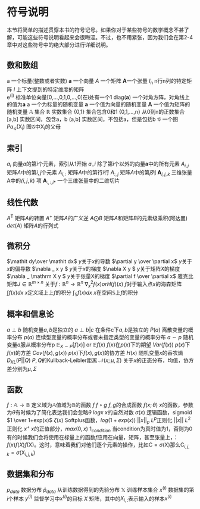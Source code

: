 # 符号说明

本节将简单的描述贯穿本书的符号记号。如果你对于某些符号的数学概念不甚了解，可能这些符号说明看起来会很晦涩。不过，也不用紧张，因为我们会在第2-4章中对这些符号中的绝大部分进行详细说明。
## 数和数组
a	一个标量(整数或者实数)
**a**	一个向量
*A*	一个矩阵
**A**一个张量
*I*<sub>n</sub>	n行n列的特定矩阵
*I*	上下文提到的特定维度的矩阵  <br />
e<sup>(i)</sup>	标准单位向量[0,...,0,1,0,...,0]在i处有一个1
diag(**a**) 一个对角方阵，对角线上的值为**a**
a 一个为标量的随机变量
**a**	一个值为向量的随机变量
**A**	一个值为矩阵的随机变量
$\mathbb A$ 集合
$\mathbb R$ 实数集合
{0,1} 集合包含0和1
{0,1,...,n}	从0到n的正数集合
[a,b]	实数区间，包含a，b
(a,b] 实数区间，不包括a，但是包括b
$\mathcal G$  一个图
*Pa*<sub>$\mathcal G$</sub>(X<sub>i</sub>) 图$\mathcal G$中X<sub>i</sub>的父母

## 索引
$a_\mathit i$ 向量$a$的第$\mathit i$个元素，索引从1开始
$a_\mathit -i$	除了第$\mathit i$个以外的向量**a**中的所有元素
$A_{\mathit i,j}$ 矩阵*A*中的第$\mathit i,j$个元素
*A*<sub>$\mathit i,:$</sub> 矩阵*A*中的第行$\mathit i$行
*A*<sub>$\mathit :,j$</sub> 矩阵*A*中的第$\mathit j$列
**A**<sub>$\mathit i,j,k$</sub> 三维张量A中的$\mathit (i,j,k)$ 项
**A**<sub>$\mathit :,:,i*$</sub>  一个三维张量中的二维切片

## 线性代数
*A*<sup>T</sup> 矩阵*A*的转置
*A*<sup>+</sup> 矩阵*A*的广义逆
*A*$\bigodot$*B*  矩阵*A*和矩阵*B*的元素级乘积(阿达曼)
$\mathit det(A)$  矩阵*A*的行列式

## 微积分
$\mathit dy\over \mathit dx$  $\mathit y$关于$\mathit x$的导数
$\partial y \over \partial x$ $\mathit y$关于$\mathit x$的偏导数
$\nabla _ x y $ $y$关于$x$的梯度
$\nabla X y $ $y$关于矩阵$X$的梯度
$\nabla _ \mathrm X y $ $y$关于张量$\mathrm X$的梯度
$\partial f \over \partial x$ 雅克比矩阵$J\in\mathbb R^{m\times n}$ 关于$f: \mathbb R^n \rightarrow \mathbb R^n$
$\nabla ^2_xf(x) or H(f)(x)$  $f$对于输入点$x$的海森矩阵
$\int f(x)dx$ $x$定义域上上$f$的积分
$\int _ \mathbb S f(x)dx$ $x$在空间$\mathbb S$上$f$的积分

## 概率和信息论
$a\perp b$ 随机变量$a,b$是独立的
$a\perp b| c$ 在条件c下$a,b$是独立的
$P(a)$  离散变量的概率分布
$p(a)$  连续型变量的概率分布或者未指定类型的变量的概率分布
$a \sim p$ 随机变量$a$服从概率分布p
$\mathbb E _{X\sim P}[f(x)]$ or $\mathbb E f(x)$ $f(x)$在$p(x)$下的期望
$Var(f(x))$ $p(x)$下$f(x)$的方差
$Cov(f(x),g(x))$ $p(x)$下$f(x),g(x)$的协方差
$H(x)$  随机变量$x$的香农熵
$D _{KL}(P||Q)$ $P,Q$的Kullback-Leibler距离
$\mathcal N (x;\mu,\Sigma)$ 关于$x$的正态分布，均值，协方差分别为$\mu,\Sigma$

## 函数
$f:\mathbb A \rightarrow \mathbb B$ 定义域为$\mathbb A$值域为$\mathbb B$的函数 $f$
$f \circ g$ $f,g$的合成函数
$f(x;\theta)$ $x$的函数，参数为$\theta$有时候为了简化表达我们会忽略$\theta$
$logx$  $x$的自然对数
$\sigma (x)$ 逻辑函数，sigmoid $1 \over 1+exp(x)$
$\zeta(x)$ Softplus函数，$log(1+exp(x))$
$||x|| _p$ $L^p$正则化
$||x||$ $L^2$正则化
$x^+$ $x$的正值部分，$max(0,x)$
$1_{condition}$ 当condition为真时值为1，否则为0
有的时候我们会将使用在标量上的函数$f$应用在向量，矩阵，甚至张量上，：$f(x) f(X) f(\mathrm X)$。这时，意味着我们对他们逐个元素的操作，比如$\mathrm C = \sigma(\mathrm X)$那么$\mathrm C_{i,j,k} = \sigma(\mathrm X_{i,j,k})$

## 数据集和分布
$p_{data}$ 数据分布
$\hat{p}_{data}$ 从训练数据得到的先验分布
$\mathbb X$ 训练样本集合
$x^{(i)}$ 数据集的第$i$个样本
$y^{(i)}$ 监督学习中$x^{(i)}$的目标
$\mathit X$ 矩阵，其中的$\mathit X _{i,:}$表示输入的样本$x^{(i)}$
